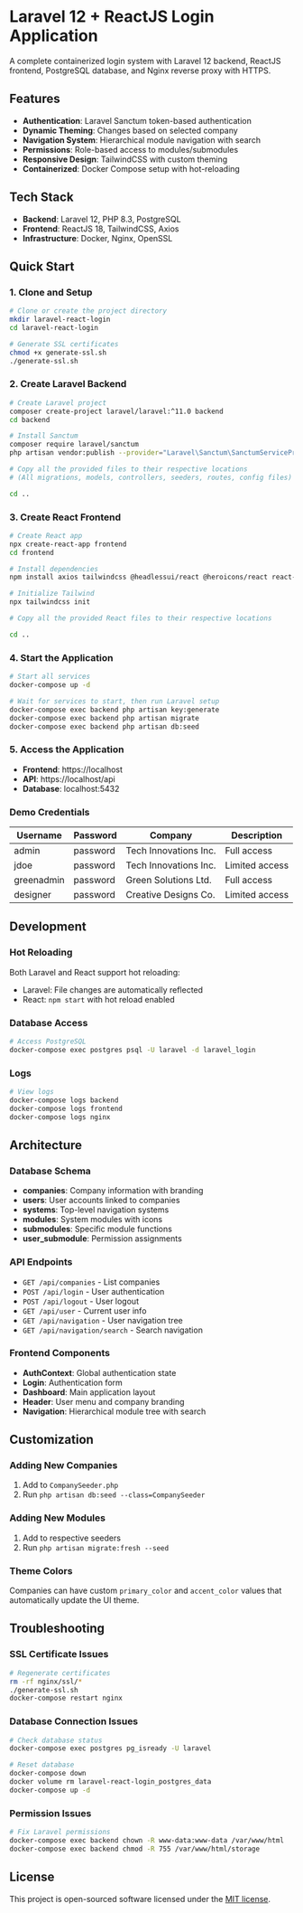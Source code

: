 # Laravel 12 + ReactJS Login Application

A complete containerized login system with Laravel 12 backend, ReactJS frontend, PostgreSQL database, and Nginx reverse proxy with HTTPS.

## Features

- **Authentication**: Laravel Sanctum token-based authentication
- **Dynamic Theming**: Changes based on selected company
- **Navigation System**: Hierarchical module navigation with search
- **Permissions**: Role-based access to modules/submodules
- **Responsive Design**: TailwindCSS with custom theming
- **Containerized**: Docker Compose setup with hot-reloading

## Tech Stack

- **Backend**: Laravel 12, PHP 8.3, PostgreSQL
- **Frontend**: ReactJS 18, TailwindCSS, Axios
- **Infrastructure**: Docker, Nginx, OpenSSL

## Quick Start

### 1. Clone and Setup

```bash
# Clone or create the project directory
mkdir laravel-react-login
cd laravel-react-login

# Generate SSL certificates
chmod +x generate-ssl.sh
./generate-ssl.sh
```

### 2. Create Laravel Backend

```bash
# Create Laravel project
composer create-project laravel/laravel:^11.0 backend
cd backend

# Install Sanctum
composer require laravel/sanctum
php artisan vendor:publish --provider="Laravel\Sanctum\SanctumServiceProvider"

# Copy all the provided files to their respective locations
# (All migrations, models, controllers, seeders, routes, config files)

cd ..
```

### 3. Create React Frontend

```bash
# Create React app
npx create-react-app frontend
cd frontend

# Install dependencies
npm install axios tailwindcss @headlessui/react @heroicons/react react-router-dom

# Initialize Tailwind
npx tailwindcss init

# Copy all the provided React files to their respective locations

cd ..
```

### 4. Start the Application

```bash
# Start all services
docker-compose up -d

# Wait for services to start, then run Laravel setup
docker-compose exec backend php artisan key:generate
docker-compose exec backend php artisan migrate
docker-compose exec backend php artisan db:seed
```

### 5. Access the Application

- **Frontend**: https://localhost
- **API**: https://localhost/api
- **Database**: localhost:5432

### Demo Credentials

| Username | Password | Company | Description |
|----------|----------|---------|-------------|
| admin | password | Tech Innovations Inc. | Full access |
| jdoe | password | Tech Innovations Inc. | Limited access |
| greenadmin | password | Green Solutions Ltd. | Full access |
| designer | password | Creative Designs Co. | Limited access |

## Development

### Hot Reloading

Both Laravel and React support hot reloading:
- Laravel: File changes are automatically reflected
- React: `npm start` with hot reload enabled

### Database Access

```bash
# Access PostgreSQL
docker-compose exec postgres psql -U laravel -d laravel_login
```

### Logs

```bash
# View logs
docker-compose logs backend
docker-compose logs frontend
docker-compose logs nginx
```

## Architecture

### Database Schema

- **companies**: Company information with branding
- **users**: User accounts linked to companies
- **systems**: Top-level navigation systems
- **modules**: System modules with icons
- **submodules**: Specific module functions
- **user_submodule**: Permission assignments

### API Endpoints

- `GET /api/companies` - List companies
- `POST /api/login` - User authentication
- `POST /api/logout` - User logout
- `GET /api/user` - Current user info
- `GET /api/navigation` - User navigation tree
- `GET /api/navigation/search` - Search navigation

### Frontend Components

- **AuthContext**: Global authentication state
- **Login**: Authentication form
- **Dashboard**: Main application layout
- **Header**: User menu and company branding
- **Navigation**: Hierarchical module tree with search

## Customization

### Adding New Companies

1. Add to `CompanySeeder.php`
2. Run `php artisan db:seed --class=CompanySeeder`

### Adding New Modules

1. Add to respective seeders
2. Run `php artisan migrate:fresh --seed`

### Theme Colors

Companies can have custom `primary_color` and `accent_color` values that automatically update the UI theme.

## Troubleshooting

### SSL Certificate Issues

```bash
# Regenerate certificates
rm -rf nginx/ssl/*
./generate-ssl.sh
docker-compose restart nginx
```

### Database Connection Issues

```bash
# Check database status
docker-compose exec postgres pg_isready -U laravel

# Reset database
docker-compose down
docker volume rm laravel-react-login_postgres_data
docker-compose up -d
```

### Permission Issues

```bash
# Fix Laravel permissions
docker-compose exec backend chown -R www-data:www-data /var/www/html
docker-compose exec backend chmod -R 755 /var/www/html/storage
```

## License

This project is open-sourced software licensed under the [MIT license](https://opensource.org/licenses/MIT).